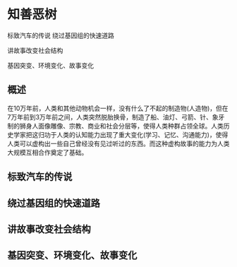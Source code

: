 # 知善恶树
标致汽车的传说
绕过基因组的快速道路

讲故事改变社会结构

基因突变、环境变化、故事变化

## 概述
在10万年前，人类和其他动物机会一样，没有什么了不起的制造物(人造物)，但在7万年前到3万年前之间，人类突然脱胎换骨，制造了船、油灯、弓箭、针、象牙制的狮身人面像雕像、宗教、商业和社会分层等，使得人类种群占领全球。人类历史学家把这归功于人类的认知能力出现了重大变化(学习、记忆、沟通能力)，使得人类可以虚构出一些自己曾经没有见过听过的东西。而这种虚构故事的能力为人类大规模互相合作奠定了基础。

## 标致汽车的传说
## 绕过基因组的快速道路
## 讲故事改变社会结构
## 基因突变、环境变化、故事变化